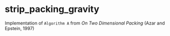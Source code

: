 # strip_packing_gravity
Implementation of `Algorithm A` from *On Two Dimensional Packing* (Azar and Epstein, 1997) 
